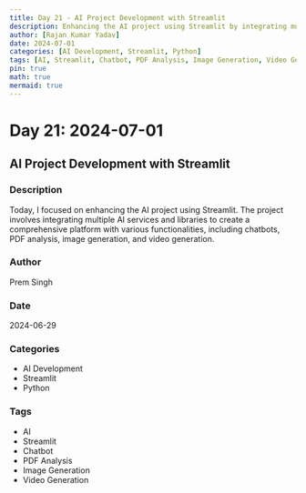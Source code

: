 ```yaml
---
title: Day 21 - AI Project Development with Streamlit
description: Enhancing the AI project using Streamlit by integrating multiple AI services and libraries for chatbots, PDF analysis, image generation, and video generation.
author: [Rajan Kumar Yadav]
date: 2024-07-01
categories: [AI Development, Streamlit, Python]
tags: [AI, Streamlit, Chatbot, PDF Analysis, Image Generation, Video Generation]
pin: true
math: true
mermaid: true
---
```


# Day 21: 2024-07-01

## AI Project Development with Streamlit

### Description
Today, I focused on enhancing the AI project using Streamlit. The project involves integrating multiple AI services and libraries to create a comprehensive platform with various functionalities, including chatbots, PDF analysis, image generation, and video generation.

### Author
Prem Singh

### Date
2024-06-29

### Categories
- AI Development
- Streamlit
- Python

### Tags
- AI
- Streamlit
- Chatbot
- PDF Analysis
- Image Generation
- Video Generation
